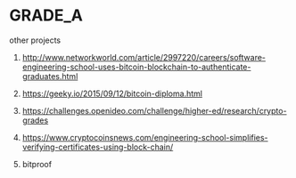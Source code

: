# GRADE_A

other projects 

1) http://www.networkworld.com/article/2997220/careers/software-engineering-school-uses-bitcoin-blockchain-to-authenticate-graduates.html

2) https://geeky.io/2015/09/12/bitcoin-diploma.html

3) https://challenges.openideo.com/challenge/higher-ed/research/crypto-grades

4) https://www.cryptocoinsnews.com/engineering-school-simplifies-verifying-certificates-using-block-chain/

5) bitproof
